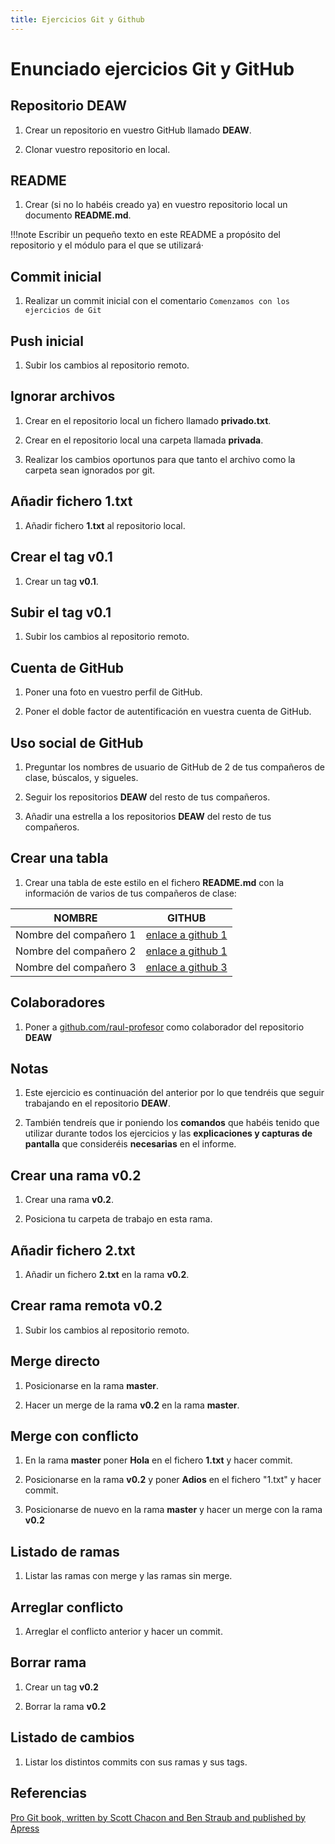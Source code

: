 ```yaml
---
title: Ejercicios Git y Github
---
```


# Enunciado ejercicios Git y GitHub

## Repositorio DEAW

1. Crear un repositorio en vuestro GitHub llamado **DEAW**.

1. Clonar vuestro repositorio en local.

## README

1. Crear (si no lo habéis creado ya) en vuestro repositorio local
un documento **README.md**.

!!!note
    Escribir un pequeño texto en este README a propósito del repositorio y el módulo para el que se utilizará·

## Commit inicial

1. Realizar un commit inicial con el comentario `Comenzamos con los ejercicios de Git`


## Push inicial

1. Subir los cambios al repositorio remoto.

## Ignorar archivos

1. Crear en el repositorio local un fichero llamado **privado.txt**.

1. Crear en el repositorio local una carpeta llamada **privada**.

1. Realizar los cambios oportunos para que tanto el archivo como
la carpeta sean ignorados por git.

## Añadir fichero 1.txt

1. Añadir fichero **1.txt** al repositorio local.

## Crear el tag v0.1

1. Crear un tag **v0.1**.

## Subir el tag v0.1

1. Subir los cambios al repositorio remoto.

## Cuenta de GitHub

1. Poner una foto en vuestro perfil de GitHub.

1. Poner el doble factor de autentificación en vuestra cuenta de GitHub.

## Uso social de GitHub

1. Preguntar los nombres de usuario de GitHub de 2 de tus compañeros de clase, búscalos, y sigueles.

1. Seguir los repositorios **DEAW** del resto de tus compañeros.

1. Añadir una estrella a los repositorios **DEAW** del resto de tus compañeros.

## Crear una tabla

1. Crear una tabla de este estilo en el fichero **README.md**
con la información de varios de tus compañeros de clase:

|        NOMBRE          |                     GITHUB                        |
|------------------------|---------------------------------------------------|
| Nombre del compañero 1 | [enlace a github 1](http://github.com/asanzdiego) |
| Nombre del compañero 2 | [enlace a github 1](http://github.com/asanzdiego) |
| Nombre del compañero 3 | [enlace a github 3](http://github.com/asanzdiego) |

## Colaboradores

1. Poner a [github.com/raul-profesor](http://github.com/asanzdiego)
como colaborador del repositorio **DEAW**

## Notas

1. Este ejercicio es continuación del anterior por lo que
tendréis que seguir trabajando en el repositorio **DEAW**.

1. También tendreís que ir poniendo los **comandos**
que habéis tenido que utilizar durante todos los ejercicios
y las **explicaciones y capturas de pantalla** que consideréis **necesarias**  en el informe.

## Crear una rama v0.2

1. Crear una rama **v0.2**.

1. Posiciona tu carpeta de trabajo en esta rama.

## Añadir fichero 2.txt

1. Añadir un fichero **2.txt** en la rama **v0.2**.

## Crear rama remota v0.2

1. Subir los cambios al repositorio remoto.

## Merge directo

1. Posicionarse en la rama **master**.

1. Hacer un merge de la rama **v0.2** en la rama **master**.

## Merge con conflicto

1. En la rama **master** poner **Hola** en el fichero **1.txt** y hacer commit.

1. Posicionarse en la rama **v0.2** y poner **Adios** en el fichero "1.txt" y hacer commit.

1. Posicionarse de nuevo en la rama **master** y hacer un merge con la rama **v0.2**

## Listado de ramas

1. Listar las ramas con merge y las ramas sin merge.


## Arreglar conflicto

1. Arreglar el conflicto anterior y hacer un commit.

## Borrar rama

1. Crear un tag **v0.2**

1. Borrar la rama **v0.2**

## Listado de cambios

1. Listar los distintos commits con sus ramas y sus tags.



## Referencias

[Pro Git book, written by Scott Chacon and Ben Straub and published by Apress](https://git-scm.com/book/es/v2)
